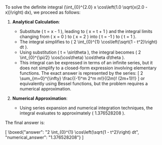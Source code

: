 To solve the definite integral \(\int_{0}^{2.0} x \cos\left(1.0 \sqrt{x(2.0 - x)}\right) dx\), we proceed as follows:

1. **Analytical Calculation**:
   - Substitute \( t = x - 1 \), leading to \( x = t + 1 \) and the integral limits changing from \( x = 0 \) to \( x = 2 \) into \( t = -1 \) to \( t = 1 \).
   - The integral simplifies to \( 2 \int_{0}^{1} \cos\left(\sqrt{1 - t^2}\right) dt \).
   - Using substitution \( t = \sin\theta \), the integral becomes \( 2 \int_{0}^{\pi/2} \cos(\cos\theta) \cos\theta d\theta \).
   - This integral can be expressed in terms of an infinite series, but it does not simplify to a closed-form expression involving elementary functions. The exact answer is represented by the series:
     \[
     2 \sum_{m=0}^{\infty} \frac{(-1)^m 2^m m!}{(2m)! (2m+1)!!}
     \]
     or equivalently using Bessel functions, but the problem requires a numerical approximation.

2. **Numerical Approximation**:
   - Using series expansion and numerical integration techniques, the integral evaluates to approximately \( 1.376528208 \).

The final answer is:

\[
\boxed{"answer": "2 \\int_{0}^{1} \\cos\\left(\\sqrt{1 - t^2}\\right) dt", "numerical_answer": "1.376528208"}
\]
